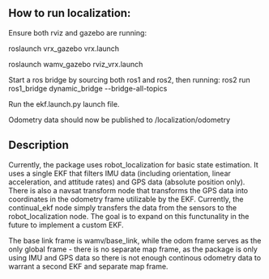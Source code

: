## How to run localization:

Ensure both rviz and gazebo are running:

roslaunch vrx_gazebo vrx.launch

roslaunch wamv_gazebo rviz_vrx.launch

Start a ros bridge by sourcing both ros1 and ros2, then running:
ros2 run ros1_bridge dynamic_bridge --bridge-all-topics

Run the ekf.launch.py launch file.

Odometry data should now be published to /localization/odometry

## Description

Currently, the package uses robot_localization for basic state estimation. It uses a single EKF that filters IMU data (including orientation, linear acceleration, and attitude rates) and GPS data (absolute position only). There is also a navsat transform node that transforms the GPS data into coordinates in the odometry frame utilizable by the EKF. Currently, the continual_ekf node simply transfers the data from the sensors to the robot_localization node. The goal is to expand on this functunality in the future to implement a custom EKF. 

The base link frame is wamv/base_link, while the odom frame serves as the only global frame - there is no separate map frame, as the package is only using IMU and GPS data so there is not enough continous odometry data to warrant a second EKF and separate map frame.
